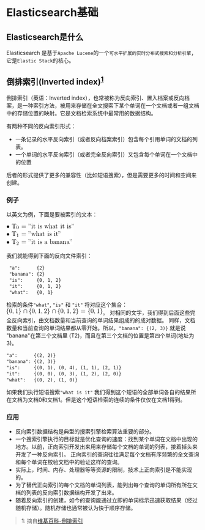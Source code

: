 # Elasticsearch基础

## Elasticsearch是什么

Elasticsearch 是基于`Apache Lucene`的一个`可水平扩展的实时分布式搜索和分析引擎`，它是`Elastic Stack`的核心。

## 倒排索引(Inverted index)<sup>[1](#invertedIndex)</sup>

倒排索引（英语：Inverted index），也常被称为反向索引、置入档案或反向档案，是一种索引方法，被用来存储在全文搜索下某个单词在一个文档或者一组文档中的存储位置的映射。它是文档检索系统中最常用的数据结构。

有两种不同的反向索引形式：

* 一条记录的水平反向索引（或者反向档案索引）包含每个引用单词的文档的列表。
* 一个单词的水平反向索引（或者完全反向索引）又包含每个单词在一个文档中的位置

后者的形式提供了更多的兼容性（比如短语搜索），但是需要更多的时间和空间来创建。

### 例子

以英文为例，下面是要被索引的文本：

![例子](images/pic-1.png)

我们就能得到下面的反向文件索引：

```text
 "a":      {2}
 "banana": {2}
 "is":     {0, 1, 2}
 "it":     {0, 1, 2}
 "what":   {0, 1}
```

检索的条件`"what"`, `"is"` 和 `"it"` 将对应这个集合：![pic-2](images/pic-2.png)。
对相同的文字，我们得到后面这些完全反向索引，由文档数量和当前查询的单词结果组成的的成对数据。 同样，文档数量和当前查询的单词结果都从零开始。所以，`"banana": {(2, 3)}` 就是说 "banana"在第三个文档里 (T2)，而且在第三个文档的位置是第四个单词(地址为 3)。

```text
"a":      {(2, 2)}
"banana": {(2, 3)}
"is":     {(0, 1), (0, 4), (1, 1), (2, 1)}
"it":     {(0, 0), (0, 3), (1, 2), (2, 0)}
"what":   {(0, 2), (1, 0)}
```

如果我们执行短语搜索`"what is it"` 我们得到这个短语的全部单词各自的结果所在文档为文档0和文档1。但是这个短语检索的连续的条件仅仅在文档1得到。

### 应用

* 反向索引数据结构是典型的搜索引擎检索算法重要的部分。
* 一个搜索引擎执行的目标就是优化查询的速度：找到某个单词在文档中出现的地方。以前，正向索引开发出来用来存储每个文档的单词的列表，接着掉头来开发了一种反向索引。 正向索引的查询往往满足每个文档有序频繁的全文查询和每个单词在校验文档中的验证这样的查询。
* 实际上，时间、内存、处理器等等资源的限制，技术上正向索引是不能实现的。
* 为了替代正向索引的每个文档的单词列表，能列出每个查询的单词所有所在文档的列表的反向索引数据结构开发了出来。
* 随着反向索引的创建，如今的查询能通过立即的单词标示迅速获取结果（经过随机存储）。随机存储也通常被认为快于顺序存储。

> <a name="invertedIndex">1</a>: 摘自[维基百科-倒排索引](https://zh.wikipedia.org/wiki/%E5%80%92%E6%8E%92%E7%B4%A2%E5%BC%95)
